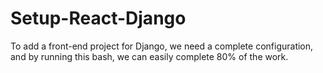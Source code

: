 # Setup-React-Django
To add a front-end project for Django, we need a complete configuration, and by running this bash, we can easily complete 80% of the work.
